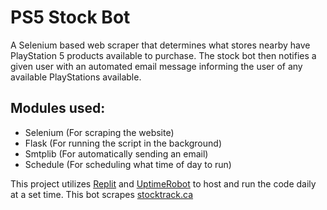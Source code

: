 # PS5 Stock Bot

A Selenium based web scraper that determines what stores nearby have PlayStation 5 products available to purchase. The stock bot then notifies a given user with an automated email message informing the user of any available PlayStations available.

## Modules used:

- Selenium (For scraping the website)
- Flask (For running the script in the background)
- Smtplib (For automatically sending an email)
- Schedule (For scheduling what time of day to run)

This project utilizes [Replit](replit.com) and [UptimeRobot](uptimerobot.com) to host and run the code daily at a set time.
This bot scrapes [stocktrack.ca](stocktrack.ca)
